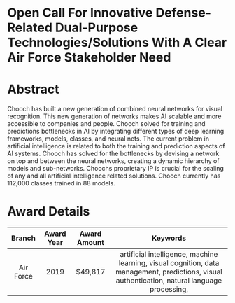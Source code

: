 
Open Call For Innovative Defense-Related Dual-Purpose Technologies/Solutions With A Clear Air Force Stakeholder Need
====================================================================================================================

# Abstract


Chooch has built a new generation of combined neural networks for visual recognition. This new generation of networks makes AI scalable and more accessible to companies and people. Chooch solved for training and predictions bottlenecks in AI by integrating different types of deep learning frameworks, models, classes, and neural nets. The current problem in artificial intelligence is related to both the training and prediction aspects of AI systems. Chooch has solved for the bottlenecks by devising a network on top and between the neural networks, creating a dynamic hierarchy of models and sub-networks. Choochs proprietary IP is crucial for the scaling of any and all artificial intelligence related solutions. Chooch currently has 112,000 classes trained in 88 models.  

# Award Details

|Branch|Award Year|Award Amount|Keywords|
| :---: | :---: | :---: | :---: |
|Air Force|2019|$49,817|artificial intelligence, machine learning, visual cognition, data management, predictions, visual authentication, natural language processing, |
